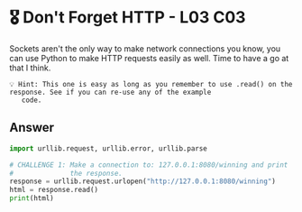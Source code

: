 # 🎖️ Don't Forget HTTP - L03 C03

Sockets aren't the only way to make network connections you know, you can use Python to make HTTP requests easily as well. Time to have a go at that I think.

```
💡 Hint: This one is easy as long as you remember to use .read() on the response. See if you can re-use any of the example
   code.
```

## Answer

```python
import urllib.request, urllib.error, urllib.parse

# CHALLENGE 1: Make a connection to: 127.0.0.1:8080/winning and print
#              the response.
response = urllib.request.urlopen("http://127.0.0.1:8080/winning")
html = response.read()
print(html)
```
